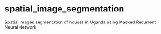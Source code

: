 # spatial_image_segmentation
Spatial Images segmentation of houses in Uganda using Masked Recurrent Neural Network
